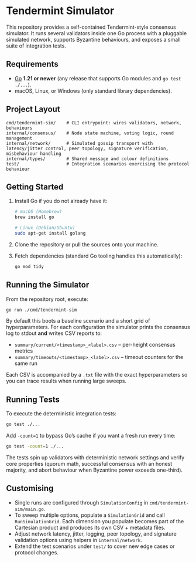 # Tendermint Simulator

This repository provides a self-contained Tendermint-style consensus simulator. It runs several validators inside one Go process with a pluggable simulated network, supports Byzantine behaviours, and exposes a small suite of integration tests.

## Requirements

- [Go](https://go.dev/) **1.21 or newer** (any release that supports Go modules and `go test ./...`).
- macOS, Linux, or Windows (only standard library dependencies).

## Project Layout

```
cmd/tendermint-sim/    # CLI entrypoint: wires validators, network, behaviours
internal/consensus/    # Node state machine, voting logic, round management
internal/network/      # Simulated gossip transport with latency/jitter control, peer topology, signature verification, misbehaviour handling
internal/types/        # Shared message and colour definitions
test/                  # Integration scenarios exercising the protocol behaviour
```

## Getting Started

1. Install Go if you do not already have it:
   ```sh
   # macOS (Homebrew)
   brew install go

   # Linux (Debian/Ubuntu)
   sudo apt-get install golang
   ```

2. Clone the repository or pull the sources onto your machine.

3. Fetch dependencies (standard Go tooling handles this automatically):
   ```sh
   go mod tidy
   ```

## Running the Simulator

From the repository root, execute:

```sh
go run ./cmd/tendermint-sim
```

By default this boots a baseline scenario and a short grid of hyperparameters. For each configuration the simulator prints the consensus log to stdout **and** writes CSV reports to:

- `summary/current/<timestamp>_<label>.csv` – per-height consensus metrics
- `summary/timeouts/<timestamp>_<label>.csv` – timeout counters for the same run

Each CSV is accompanied by a `.txt` file with the exact hyperparameters so you can trace results when running large sweeps.

## Running Tests

To execute the deterministic integration tests:

```sh
go test ./...
```

Add `-count=1` to bypass Go’s cache if you want a fresh run every time:

```sh
go test -count=1 ./...
```

The tests spin up validators with deterministic network settings and verify core properties (quorum math, successful consensus with an honest majority, and abort behaviour when Byzantine power exceeds one-third).

## Customising

- Single runs are configured through `SimulationConfig` in `cmd/tendermint-sim/main.go`.
- To sweep multiple options, populate a `SimulationGrid` and call `RunSimulationGrid`. Each dimension you populate becomes part of the Cartesian product and produces its own CSV + metadata files.
- Adjust network latency, jitter, logging, peer topology, and signature validation options using helpers in `internal/network`.
- Extend the test scenarios under `test/` to cover new edge cases or protocol changes.
